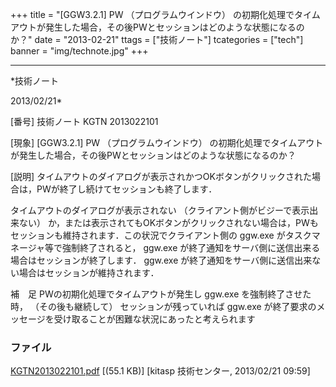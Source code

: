 ﻿+++
title = "[GGW3.2.1] PW （プログラムウインドウ） の初期化処理でタイムアウトが発生した場合，その後PWとセッションはどのような状態になるのか？"
date = "2013-02-21"
ttags = ["技術ノート"]
tcategories = ["tech"]
banner = "img/technote.jpg"
+++

-----------------------------------------------------------------------------------------------------------------------------

*技術ノート

2013/02/21*


[番号]
技術ノート KGTN 2013022101

[現象]
[GGW3.2.1] PW （プログラムウインドウ）
の初期化処理でタイムアウトが発生した場合，その後PWとセッションはどのような状態になるのか？

[説明]
タイムアウトのダイアログが表示されかつOKボタンがクリックされた場合は，PWが終了し続けてセッションも終了します．

タイムアウトのダイアログが表示されない
（クライアント側がビジーで表示出来ない）
か，または表示されてもOKボタンがクリックされない場合は，PWもセッションも維持されます．この状況でクライアント側の
ggw.exe がタスクマネージャ等で強制終了されると， ggw.exe
が終了通知をサーバ側に送信出来る場合はセッションが終了します． ggw.exe
が終了通知をサーバ側に送信出来ない場合はセッションが維持されます．

補　足
PWの初期化処理でタイムアウトが発生し ggw.exe を強制終了させた時，
（その後も継続して） セッションが残っていれば ggw.exe
が終了要求のメッセージを受け取ることが困難な状況にあったと考えられます


### ファイル

 
 


[KGTN2013022101.pdf](http://techreport.kitasp.net/attachments/download/1220/KGTN2013022101.pdf)
 [(55.1 KB)] [kitasp 技術センター, 2013/02/21
09:59]


 


 

